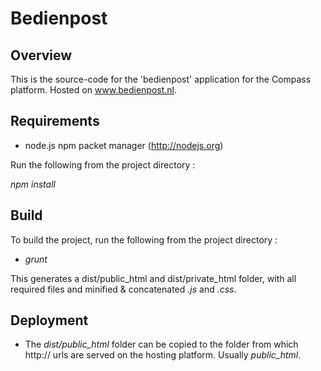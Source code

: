 Bedienpost
=============

Overview
---------
This is the source-code for the 'bedienpost' application for the Compass platform. Hosted on www.bedienpost.nl.

Requirements
---------

* node.js npm packet manager (http://nodejs.org)

Run the following from the project directory :

*npm install*


Build
---------

To build the project, run the following from the project directory :

- *grunt*

This generates a dist/public_html and dist/private_html folder, with all required files and minified & concatenated *.js* and *.css*.

Deployment
---------

* The *dist/public_html* folder can be copied to the folder from which http:// urls are served on the hosting platform. Usually *public_html*.
